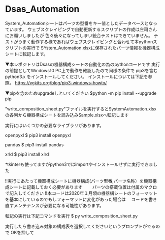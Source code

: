 ﻿# Dsas_Automation

System_Automationシートはパーツの型番をキー値としたデータベースとなっています。
ウェブスクレイピングで自動更新するスクリプトの作成は庄司さんにお願いしましたが
色々後々になってしまい統合テストはできていません。
テストがうまく動作する様であればウェブスクレイピングと合わせて本pythonスクリプトの実行で
SYstem_Automation.xlsxに保存されたパーツ情報を機器構成シートに転記します。




▼本レポジトリはDsasの機器構成シートの自動化の為のpythonコードです
実行の前提としてWindows10 PC上で動作を確認したので同様の条件で
pip3を含むpython3.x をインストールしてください。
インストールについては下記を参照。
https://vgkits.org/blog/pip3-windows-howto/

▼pipを念のためupgradeしといてください
$python -m pip install --upgrade pip


"write_composition_sheet.py"ファイルを実行するとSystemAutomation.xlsxの各列から機器構成シートを読み込みSample.xlsxへ転記します

実行にはいくつかの必要なライブラリがあります。

openpyxl
$ pip3 install openpyxl

pandas
$ pip3 install pandas

xrld
$ pip3 install xlrd

*tkinterも使ってますがpython3ではimportやインストールせずに実行できました

!!実行にあたって機器構成シートに機器構成(パーツ型番,パーツ名称）を機器構成シートに記載しておく必要があります
　　パーツの搭載位置は付属のマクロで記入してください
!!本コードは2020年１月頃の機器構シートのフォーマットを基本にしているのでもしフォーマットに変化があった場合は
　コードを書き直すメンテナンスが必要になる可能性があります。

転記の実行は下記コマンドを実行
$ py write_composition_sheet.py


実行したら書き込み対象の構成表を選択してくださいというプロンプトがでるので
OKを押して
